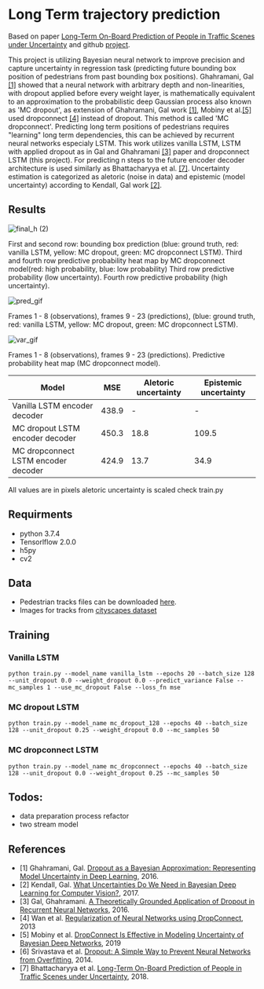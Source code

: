 # Long Term trajectory prediction

Based on paper [Long-Term On-Board Prediction of People in Traffic Scenes under Uncertainty](http://openaccess.thecvf.com/content_cvpr_2018/CameraReady/3887.pdf) and github [project](https://github.com/apratimbhattacharyya18/onboard_long_term_prediction).

This project is utilizing Bayesian neural network to improve precision and  capture uncertainty in regression task (predicting future bounding box position of pedestrians from past bounding box positions). Ghahramani, Gal [[1]](https://arxiv.org/pdf/1506.02142.pdf) showed that a neural network with arbitrary depth and non-linearities, with dropout applied before every weight layer, is mathematically equivalent to an approximation to the probabilistic deep Gaussian process also known as 'MC dropout', as extension of Ghahramani, Gal work [[1]](https://arxiv.org/pdf/1506.02142.pdf), Mobiny et al.[[5]](https://arxiv.org/pdf/1906.04569.pdf) used dropconnect [[4]](http://yann.lecun.com/exdb/publis/pdf/wan-icml-13.pdf) instead of dropout. This method is called 'MC dropconnect'. Predicting long term positions of pedestrians requires "learning" long term dependencies, this can be achieved by recurrent neural networks especialy LSTM.  This work utilizes vanilla LSTM, LSTM with applied dropout as in Gal and Ghahramani [[3]](https://papers.nips.cc/paper/6241-a-theoretically-grounded-application-of-dropout-in-recurrent-neural-networks.pdf) paper and dropconnect LSTM (this project). For predicting n steps to the future encoder decoder architecture is used similarly as Bhattacharyya et al. [[7]](http://openaccess.thecvf.com/content_cvpr_2018/CameraReady/3887.pdf). Uncertainty estimation is categorized as aletoric (noise in data) and epistemic (model uncertainty) according to Kendall, Gal work [[2]](https://arxiv.org/pdf/1703.04977.pdf). 

## Results

![final_h (2)](https://user-images.githubusercontent.com/32457553/71257791-eaa25480-2334-11ea-9175-271e4721aeba.jpg)

First and second row: bounding box prediction (blue: ground truth, red: vanilla LSTM, yellow: MC dropout, green: MC dropconnect LSTM). Third and fourth row predictive probability heat map by MC dropconnect model(red: high probability, blue: low probability) Third row predictive probability (low uncertainty). Fourth row predictive probability (high uncertainty).

![pred_gif](https://user-images.githubusercontent.com/32457553/71253631-c2acf400-2328-11ea-8c58-23e57a226af4.gif)

Frames 1 - 8 (observations), frames 9 - 23 (predictions), (blue: ground truth, red: vanilla LSTM, yellow: MC dropout, green: MC dropconnect LSTM).

![var_gif](https://user-images.githubusercontent.com/32457553/71253732-03a50880-2329-11ea-89ac-2966d6fc421b.gif)

Frames 1 - 8 (observations), frames 9 - 23 (predictions). Predictive probability heat map (MC dropconnect model).

| Model | MSE | Aletoric uncertainty | Epistemic uncertainty |
| ------ | ------ | ------ | ------ |
| Vanilla LSTM encoder decoder| 438.9 | - | - |
| MC dropout LSTM encoder decoder | 450.3 | 18.8 | 109.5 |
| MC dropconnect LSTM encoder decoder |  424.9 | 13.7 | 34.9

All values are in pixels aletoric uncertainty is scaled check train.py

## Requirments 

  - python 3.7.4
  - Tensorlflow 2.0.0
  - h5py
  - cv2

## Data
  - Pedestrian tracks files can be downloaded  [here](https://drive.google.com/drive/folders/1hOkm0O4AMrF0bNzdbY_RgOkeopE30R6U).
  - Images for tracks from [cityscapes dataset](https://www.cityscapes-dataset.com/downloads/)

## Training
### Vanilla LSTM
```
python train.py --model_name vanilla_lstm --epochs 20 --batch_size 128 --unit_dropout 0.0 --weight_dropout 0.0 --predict_variance False --mc_samples 1 --use_mc_dropout False --loss_fn mse
```
### MC dropout LSTM
```
python train.py --model_name mc_dropout_128 --epochs 40 --batch_size 128 --unit_dropout 0.25 --weight_dropout 0.0 --mc_samples 50
```
### MC dropconnect LSTM
```
python train.py --model_name mc_dropconnect --epochs 40 --batch_size 128 --unit_dropout 0.0 --weight_dropout 0.25 --mc_samples 50
```

## Todos:
  - data preparation process refactor
  - two stream model
  
## References
  - [1] Ghahramani, Gal. [Dropout as a Bayesian Approximation:
Representing Model Uncertainty in Deep Learning](https://arxiv.org/pdf/1506.02142.pdf), 2016.
  - [2] Kendall, Gal. [What Uncertainties Do We Need in Bayesian Deep
Learning for Computer Vision?](https://arxiv.org/pdf/1703.04977.pdf), 2017.
  - [3] Gal, Ghahramani. [A Theoretically Grounded Application of Dropout in
Recurrent Neural Networks](https://papers.nips.cc/paper/6241-a-theoretically-grounded-application-of-dropout-in-recurrent-neural-networks.pdf), 2016.
  - [4] Wan et al. [Regularization of Neural Networks using DropConnect](http://yann.lecun.com/exdb/publis/pdf/wan-icml-13.pdf), 2013
  - [5] Mobiny et al. [DropConnect Is Effective in Modeling Uncertainty
of Bayesian Deep Networks](https://arxiv.org/pdf/1906.04569.pdf), 2019
  - [6] Srivastava et al. [Dropout: A Simple Way to Prevent Neural Networks from Overfitting](https://www.cs.toronto.edu/~hinton/absps/JMLRdropout.pdf), 2014.
  - [7] Bhattacharyya et al. [Long-Term On-Board Prediction of People in Traffic Scenes under Uncertainty](http://openaccess.thecvf.com/content_cvpr_2018/CameraReady/3887.pdf), 2018.
